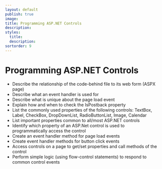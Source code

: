 ```yaml
---
layout: default
publish: true
image: 
title: Programming ASP.NET Controls
description: 
styles:
  title: 
  description: 
sortorder: 9
---
```

# Programming ASP.NET Controls

- Describe the relationship of the code-behind file to its web form (ASPX page)
- Describe what an event handler is used for
- Describe what is unique about the page load event
- Explain how and when to check the IsPostback property
- List the commonly used properties of the following controls: TextBox, Label, CheckBox, DropDownList, RadioButtonList, Image, Calendar
- List important properties common to all/most ASP.NET controls
- Identify which property of an ASP.Net control is used to programmatically access the control
- Create an event handler method for page load events
- Create event handler methods for button click events
- Access controls on a page to get/set properties and call methods of the control
- Perform simple logic (using flow-control statements) to respond to common control events